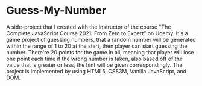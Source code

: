 # Guess-My-Number

A side-project that I created with the instructor of the course "The Complete JavaScript Course 2021: From Zero to Expert" on Udemy. It's a game project of guessing numbers, that a random number will be generated within the range of 1 to 20 at the start, then player can start guessing the number. 
There're 20 points for the game in all, meaning that player will lose one point each time if the wrong number is taken, also based off of the value that is greater or less, the hint will be given correspondingly. The project is implemented by using HTML5, CSS3M, Vanilla JavaScript, and DOM.


